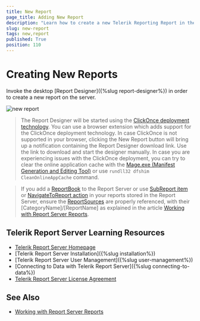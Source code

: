 ```yaml
---
title: New Report
page_title: Adding New Report
description: "Learn how to create a new Telerik Reporting Report in the Report Server and the specifics when opening the Report Designer."
slug: new-report
tags: new,report
published: True
position: 110
---
```


# Creating New Reports

Invoke the desktop [Report Designer]({%slug report-designer%}) in order to create a new report on the server.

![new report](../../images/report-server-images/reports-management/new-report.png)

> The Report Designer will be started using the [ClickOnce deployment technology](https://learn.microsoft.com/en-us/previous-versions/visualstudio/visual-studio-2015/deployment/clickonce-security-and-deployment "ClickOnce Security and Deployment"). You can use a browser extension which adds support for the ClickOnce deployment technology. In case ClickOnce is not supported in your browser, clicking the New Report button will bring up a notification containing the Report Designer download link. Use the link to download and start the designer manually. In case you are experiencing issues with the ClickOnce deployment, you can try to clear the online application cache with the [Mage.exe (Manifest Generation and Editing Tool)](https://learn.microsoft.com/en-us/dotnet/framework/tools/mage-exe-manifest-generation-and-editing-tool) or use `rundll32 dfshim CleanOnlineAppCache` command.

> If you add a [ReportBook](https://docs.telerik.com/reporting/designing-reports/report-book/overview) to the Report Server or use [SubReport item](https://docs.telerik.com/reporting/report-items/subreport) or [NavigateToReport action](https://docs.telerik.com/reporting/interactivity/actions/drillthrough-report-action) in your reports stored in the Report Server, ensure the [ReportSources](https://docs.telerik.com/reporting/embedding-reports/report-sources) are properly referenced, with their [CategoryName]/[ReportName] as explained in the article [Working with Report Server Reports](https://docs.telerik.com/reporting/standalone-report-designer-working-with-server-reports "Working with Report Server Reports").

## Telerik Report Server Learning Resources

* [Telerik Report Server Homepage](https://www.telerik.com/report-server)
* [Telerik Report Server Installation]({%slug installation%})
* [Telerik Report Server User Management]({%slug user-management%})
* [Connecting to Data with Telerik Report Server]({%slug connecting-to-data%})
* [Telerik Report Server License Agreement](https://www.telerik.com/purchase/license-agreement/report-server)

## See Also

* [Working with Report Server Reports](https://docs.telerik.com/reporting/standalone-report-designer-working-with-server-reports "Working with Report Server Reports")

